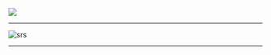![](https://komarev.com/ghpvc/?username=VERIFIEDreality&label=Stalkers+?&color=bdbbb9)
___
![srs](https://github.com/user-attachments/assets/8e0a364e-752e-4410-b33d-bd4e22b22740)
___
<!--
**2airren/2airren** is a ✨ _special_ ✨ repository because its `README.md` (this file) appears on your GitHub profile.

Here are some ideas to get you started:

- 🔭 I’m currently working on ...
- 🌱 I’m currently learning ...
- 👯 I’m looking to collaborate on ...
- 🤔 I’m looking for help with ...
- 💬 Ask me about ...
- 📫 How to reach me: ...
- 😄 Pronouns: ...
- ⚡ Fun fact: ...
-->
